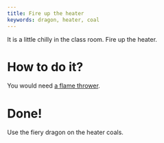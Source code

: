 ```yaml
---
title: Fire up the heater
keywords: dragon, heater, coal
---
```


It is a little chilly in the class room. Fire up the heater.

# How to do it?
You would need [a flame thrower](050-dragon.md).

# Done!
Use the fiery dragon on the heater coals.
